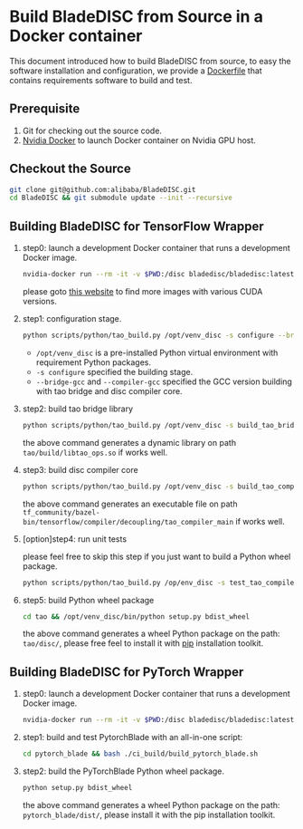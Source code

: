 # Build BladeDISC from Source in a Docker container

This document introduced how to build BladeDISC from source,
to easy the software installation and configuration, we provide a
[Dockerfile](/docker/dev/Dockerfile) that contains requirements software
to build and test.

## Prerequisite

1. Git for checking out the source code.
1. [Nvidia Docker](https://docs.nvidia.com/datacenter/cloud-native/container-toolkit/install-guide.html)
to launch Docker container on Nvidia GPU host.

## Checkout the Source

``` bash
git clone git@github.com:alibaba/BladeDISC.git
cd BladeDISC && git submodule update --init --recursive
```

## Building BladeDISC for TensorFlow Wrapper

1. step0: launch a development Docker container that runs a
development Docker image.

    ``` bash
    nvidia-docker run --rm -it -v $PWD:/disc bladedisc/bladedisc:latest-devel-cuda11.0 bash
    ```

    please goto [this website](https://hub.docker.com/r/yancey1989/bladedisc/tags?page=1&name=devel) to
    find more images with various CUDA versions.

1. step1: configuration stage.

    ``` bash
    python scripts/python/tao_build.py /opt/venv_disc -s configure --bridge-gcc default --compiler-gcc default
    ```

    - `/opt/venv_disc` is a pre-installed Python virtual environment with requirement Python packages.
    - `-s configure` specified the building stage.
    - `--bridge-gcc` and `--compiler-gcc` specified the GCC version building with tao bridge and disc compiler core.

1. step2: build tao bridge library

    ``` bash
    python scripts/python/tao_build.py /opt/venv_disc -s build_tao_bridge
    ```

    the above command generates a dynamic library on path `tao/build/libtao_ops.so` if works well.

1. step3: build disc compiler core

    ``` bash
    python scripts/python/tao_build.py /opt/venv_disc -s build_tao_compiler
    ```

    the above command generates an executable file on path
    `tf_community/bazel-bin/tensorflow/compiler/decoupling/tao_compiler_main` if works well.

1. [option]step4: run unit tests

    please feel free to skip this step if you just want to build a Python wheel package.

    ```bash
    python scripts/python/tao_build.py /op/env_disc -s test_tao_compiler
    ```

1. step5: build Python wheel package

    ``` bash
    cd tao && /opt/venv_disc/bin/python setup.py bdist_wheel
    ```

    the above command generates a wheel Python package on the path: `tao/disc/`,
    please free feel to install it with [pip](https://pip.pypa.io/en/stable/installation/)
    installation toolkit.

## Building BladeDISC for PyTorch Wrapper

1. step0: launch a development Docker container that runs a
development Docker image.

    ``` bash
    nvidia-docker run --rm -it -v $PWD:/disc bladedisc/bladedisc:latest-devel-cuda11.0 bash
    ```

1. step1: build and test PytorchBlade with an all-in-one script:

    ``` bash
    cd pytorch_blade && bash ./ci_build/build_pytorch_blade.sh
    ```

1. step2: build the PyTorchBlade Python wheel package.

    ``` bash
    python setup.py bdist_wheel 
    ```

    the above command generates a wheel Python package on the path: `pytorch_blade/dist/`,
    please install it with the pip installation toolkit.
